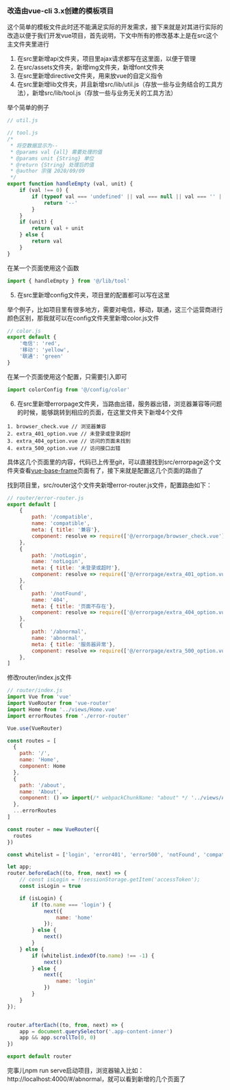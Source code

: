 ### 改造由vue-cli 3.x创建的模板项目
这个简单的模板文件此时还不能满足实际的开发需求，接下来就是对其进行实际的改造以便于我们开发vue项目，首先说明，下文中所有的修改基本上是在src这个主文件夹里进行
1. 在src里新增api文件夹，项目里ajax请求都写在这里面，以便于管理
2. 在src/assets文件夹，新增img文件夹，新增font文件夹
3. 在src里新增directive文件夹，用来放vue的自定义指令
4. 在src里新增lib文件夹，并且新增src/lib/util.js（存放一些与业务结合的工具方法），新增src/lib/tool.js（存放一些与业务无关的工具方法）

举个简单的例子
```js
// util.js

```
```js
// tool.js
/*
 * 将空数据显示为--
 * @params val {all} 需要处理的值
 * @params unit {String} 单位
 * @return {String} 处理后的值
 * @author 宗强 2020/09/09
 */
export function handleEmpty (val, unit) {
    if (val !== 0) {
        if (typeof val === 'undefined' || val === null || val === '' || val === 'null' || val === '--') {
            return '--'
        }
    }
    if (unit) {
        return val + unit
    } else {
        return val
    }
}
```
在某一个页面使用这个函数
```js
import { handleEmpty } from '@/lib/tool'
```
5. 在src里新增config文件夹，项目里的配置都可以写在这里

举个例子，比如项目里有很多地方，需要对电信，移动，联通，这三个运营商进行颜色区别，那我就可以在config文件夹里新增color.js文件
```js
// color.js
export default {
    '电信': 'red',
    '移动': 'yellow',
    '联通': 'green'
}
```
在某一个页面使用这个配置，只需要引入即可
```js
import colorConfig from '@/config/color'
```
6. 在src里新增errorpage文件夹，当路由出错，服务器出错，浏览器兼容等问题的时候，能够跳转到相应的页面，在这里文件夹下新增4个文件
```
1. browser_check.vue // 浏览器兼容
2. extra_401_option.vue // 未登录或登录超时
3. extra_404_option.vue // 访问的页面未找到
4. extra_500_option.vue // 访问接口出错
```
具体这几个页面里的内容，代码已上传至git，可以直接找到src/errorpage这个文件夹查看[vue-base-frame](https://github.com/darenone/vue-base-frame)页面有了，接下来就是配置这几个页面的路由了

找到项目里，src/router这个文件夹新增error-router.js文件，配置路由如下：
```js
// router/error-router.js
export default [
    {
        path: '/compatible',
        name: 'compatible',
        meta: { title: '兼容'},
        component: resolve => require(['@/errorpage/browser_check.vue'], resolve),
    },
    {
        path: '/notLogin',
        name: 'notLogin',
        meta: { title: '未登录或超时'},
        component: resolve => require(['@/errorpage/extra_401_option.vue'], resolve),
    },
    {
        path: '/notFound',
        name: '404',
        meta: { title: '页面不存在'},
        component: resolve => require(['@/errorpage/extra_404_option.vue'], resolve),
    },
    {
        path: '/abnormal',
        name: 'abnormal',
        meta: { title: '服务器异常'},
        component: resolve => require(['@/errorpage/extra_500_option.vue'], resolve),
    },
]
```
修改router/index.js文件
```js
// router/index.js
import Vue from 'vue'
import VueRouter from 'vue-router'
import Home from '../views/Home.vue'
import errorRoutes from './error-router'

Vue.use(VueRouter)

const routes = [
  {
    path: '/',
    name: 'Home',
    component: Home
  },
  {
    path: '/about',
    name: 'About',
    component: () => import(/* webpackChunkName: "about" */ '../views/About.vue')
  },
  ...errorRoutes
]

const router = new VueRouter({
  routes
})

const whitelist = ['login', 'error401', 'error500', 'notFound', 'compatible', 'notLogin', '404', 'abnormal']

let app;
router.beforeEach((to, from, next) => {
    // const isLogin = !!sessionStorage.getItem('accessToken');
    const isLogin = true

    if (isLogin) {
        if (to.name === 'login') {
            next({
                name: 'home'
            });
        } else {
            next()
        }
    } else {
        if (whitelist.indexOf(to.name) !== -1) {
            next()
        } else {
            next({
                name: 'login'
            })
        }
    }
});


router.afterEach((to, from, next) => {
    app = document.querySelector('.app-content-inner')
    app && app.scrollTo(0, 0)
})

export default router
```
完事儿npm run serve启动项目，浏览器输入比如：http://localhost:4000/#/abnormal，就可以看到新增的几个页面了
<style>
    .page p, div, ol {
        font-size: 14px;
    }
</style>
